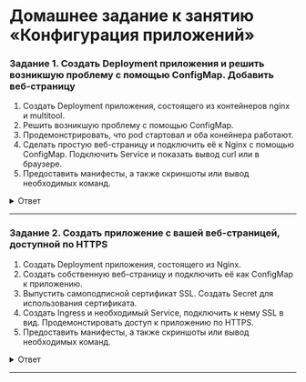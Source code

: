 # Домашнее задание к занятию «Конфигурация приложений»

 
### Задание 1. Создать Deployment приложения и решить возникшую проблему с помощью ConfigMap. Добавить веб-страницу

1. Создать Deployment приложения, состоящего из контейнеров nginx и multitool.
2. Решить возникшую проблему с помощью ConfigMap.
3. Продемонстрировать, что pod стартовал и оба конейнера работают.
4. Сделать простую веб-страницу и подключить её к Nginx с помощью ConfigMap. Подключить Service и показать вывод curl или в браузере.
5. Предоставить манифесты, а также скриншоты или вывод необходимых команд.

<details>
<summary>Ответ</summary>
<br>   

[deployment_confimap](/deployment_confimap.yaml)   
[configmap](/configmap.yaml)   
[configmap_nginx](/configmap_nginx.yaml)   
[service](/service.yaml)  

````  
netology@microk8s:~/k8s$ kubectl get pods
NAME                      READY   STATUS    RESTARTS   AGE
custom-86f46b4758-g546t   2/2     Running   0          6m20s

netology@microk8s:~/k8s$ kubectl describe pods custom-86f46b4758-g546t
Name:             custom-86f46b4758-g546t
Namespace:        default
Priority:         0
Service Account:  default
Node:             microk8s/10.129.0.8
Start Time:       Sat, 18 Nov 2023 04:45:08 +0000
Labels:           app=nginx
                  pod-template-hash=86f46b4758
Annotations:      cni.projectcalico.org/containerID: 39563fcd730ec40ff9773d642971faf3d37cee9a126c8c12349aa8ce705a8fa7
                  cni.projectcalico.org/podIP: 10.1.128.200/32
                  cni.projectcalico.org/podIPs: 10.1.128.200/32
Status:           Running
IP:               10.1.128.200
IPs:
  IP:           10.1.128.200
Controlled By:  ReplicaSet/custom-86f46b4758
Containers:
  nginx:
    Container ID:   containerd://039ba9adca7c00903509c7f27ecb52b2f31454a0b3ae51fc5b99e696668ace2e
    Image:          nginx:1.14.2
    Image ID:       docker.io/library/nginx@sha256:f7988fb6c02e0ce69257d9bd9cf37ae20a60f1df7563c3a2a6abe24160306b8d
    Port:           80/TCP
    Host Port:      0/TCP
    State:          Running
      Started:      Sat, 18 Nov 2023 04:45:09 +0000
    Ready:          True
    Restart Count:  0
    Environment:    <none>
    Mounts:
      /usr/share/nginx/html from content (rw)
      /var/run/secrets/kubernetes.io/serviceaccount from kube-api-access-98dw7 (ro)
  multitool:
    Container ID:   containerd://e3a41952a6c49624e711cda0743d5bbecaa46bd636f0d88b1e9958bda20d18ec
    Image:          wbitt/network-multitool
    Image ID:       docker.io/wbitt/network-multitool@sha256:d1137e87af76ee15cd0b3d4c7e2fcd111ffbd510ccd0af076fc98dddfc50a735
    Port:           <none>
    Host Port:      <none>
    State:          Running
      Started:      Sat, 18 Nov 2023 04:45:11 +0000
    Ready:          True
    Restart Count:  0
    Environment:
      HTTP_PORT:   <set to the key 'http_port' of config map 'multitool-port'>   Optional: false
      HTTPS_PORT:  <set to the key 'https_port' of config map 'multitool-port'>  Optional: false
    Mounts:
      /var/run/secrets/kubernetes.io/serviceaccount from kube-api-access-98dw7 (ro)
Conditions:
  Type              Status
  Initialized       True 
  Ready             True 
  ContainersReady   True 
  PodScheduled      True 
Volumes:
  content:
    Type:      ConfigMap (a volume populated by a ConfigMap)
    Name:      nginx-content
    Optional:  false
  kube-api-access-98dw7:
    Type:                    Projected (a volume that contains injected data from multiple sources)
    TokenExpirationSeconds:  3607
    ConfigMapName:           kube-root-ca.crt
    ConfigMapOptional:       <nil>
    DownwardAPI:             true
QoS Class:                   BestEffort
Node-Selectors:              <none>
Tolerations:                 node.kubernetes.io/not-ready:NoExecute op=Exists for 300s
                             node.kubernetes.io/unreachable:NoExecute op=Exists for 300s
Events:                      <none>
netology@microk8s:~/k8s$ 



````   

Вызов тестовой страницы   

````   
netology@microk8s:~$ curl -v localhost:8080
*   Trying 127.0.0.1:8080...
* Connected to localhost (127.0.0.1) port 8080 (#0)
> GET / HTTP/1.1
> Host: localhost:8080
> User-Agent: curl/7.81.0
> Accept: */*
> 
* Mark bundle as not supporting multiuse
< HTTP/1.1 200 OK
< Server: nginx/1.14.2
< Date: Sat, 18 Nov 2023 04:49:27 GMT
< Content-Type: text/html
< Content-Length: 68
< Last-Modified: Sat, 18 Nov 2023 04:45:08 GMT
< Connection: keep-alive
< ETag: "65584154-44"
< Accept-Ranges: bytes
< 
<!DOCTYPE html>
<html>
<body>
<h1>Hello World!</h1>
</body>
</html>
* Connection #0 to host localhost left intact


````

</details>   


------

### Задание 2. Создать приложение с вашей веб-страницей, доступной по HTTPS 

1. Создать Deployment приложения, состоящего из Nginx.
2. Создать собственную веб-страницу и подключить её как ConfigMap к приложению.
3. Выпустить самоподписной сертификат SSL. Создать Secret для использования сертификата.
4. Создать Ingress и необходимый Service, подключить к нему SSL в вид. Продемонстировать доступ к приложению по HTTPS. 
4. Предоставить манифесты, а также скриншоты или вывод необходимых команд.


<details>
<summary>Ответ</summary>
<br>   

[deployment_nginx](/deployment_nginx.yaml)   
[sercret](/sercret..yaml)   
[service_nginx](/service_nginx.yaml)   
[ingress](/ingress.yaml)  
Configmap используем тот же
[configmap_nginx](/configmap_nginx.yaml)

````  
sudo openssl req -x509 -nodes -days 365 -newkey rsa:2048 -addext "subjectAltName = IP:158.160.23.204" -keyout /etc/ssl/private/key.key -out /etc/ssl/certs/cer.crt

netology@microk8s:~/k8s$ kubectl describe ingress
Name:             test-tls
Labels:           <none>
Namespace:        default
Address:          
Ingress Class:    nginx
Default backend:  <default>
TLS:
  nginx-tls terminates test-tls.com
Rules:
  Host          Path  Backends
  ----          ----  --------
  test-tls.com  
                /   service-nginx-web:80 (10.1.128.202:80)
Annotations:    nginx.ingress.kubernetes.io/rewrite-target: /
Events:
  Type    Reason  Age   From                      Message
  ----    ------  ----  ----                      -------
  Normal  Sync    12s   nginx-ingress-controller  Scheduled for sync

netology@microk8s:/etc$ curl -k --resolve test-tls.com:443:158.160.23.204 https://test-tls.com/
<!DOCTYPE html>
<html>
<body>
<h1>Hello World!</h1>
</body>
</html>


````

</details>   


------

